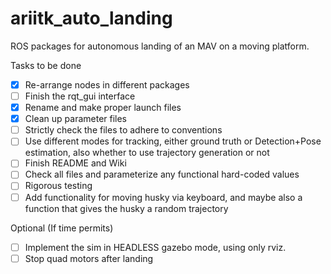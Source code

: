 # ariitk_auto_landing
ROS packages for autonomous landing of an MAV on a moving platform.

Tasks to be done  
- [x] Re-arrange nodes in different packages
- [ ] Finish the rqt_gui interface
- [x] Rename and make proper launch files
- [x] Clean up parameter files
- [ ] Strictly check the files to adhere to conventions
- [ ] Use different modes for tracking, either ground truth or Detection+Pose estimation, also whether to use trajectory generation or not
- [ ] Finish README and Wiki
- [ ] Check all files and parameterize any functional hard-coded values
- [ ] Rigorous testing
- [ ] Add functionality for moving husky via keyboard, and maybe also a function that gives the husky a random trajectory

Optional (If time permits)
- [ ] Implement the sim in HEADLESS gazebo mode, using only rviz.
- [ ] Stop quad motors after landing
